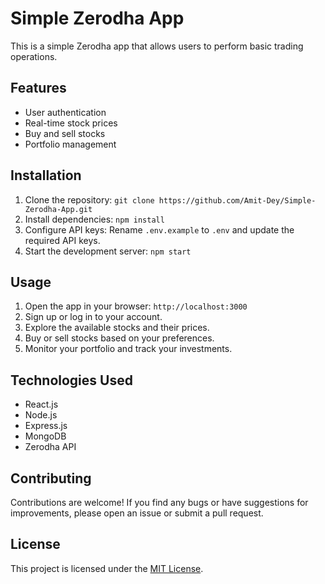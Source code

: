 # Simple Zerodha App

This is a simple Zerodha app that allows users to perform basic trading operations.

## Features

- User authentication
- Real-time stock prices
- Buy and sell stocks
- Portfolio management

## Installation

1. Clone the repository: `git clone https://github.com/Amit-Dey/Simple-Zerodha-App.git`
2. Install dependencies: `npm install`
3. Configure API keys: Rename `.env.example` to `.env` and update the required API keys.
4. Start the development server: `npm start`

## Usage

1. Open the app in your browser: `http://localhost:3000`
2. Sign up or log in to your account.
3. Explore the available stocks and their prices.
4. Buy or sell stocks based on your preferences.
5. Monitor your portfolio and track your investments.

## Technologies Used

- React.js
- Node.js
- Express.js
- MongoDB
- Zerodha API

## Contributing

Contributions are welcome! If you find any bugs or have suggestions for improvements, please open an issue or submit a pull request.

## License

This project is licensed under the [MIT License](LICENSE).

